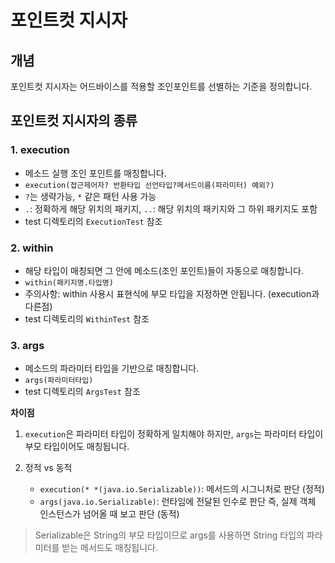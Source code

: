 # 포인트컷 지시자

## 개념

포인트컷 지시자는 어드바이스를 적용할 조인포인트를 선별하는 기준을 정의합니다.

## 포인트컷 지시자의 종류

### 1. execution

- 메소드 실행 조인 포인트를 매칭합니다.
- `execution(접근제어자? 반환타입 선언타입?메서드이름(파라미터) 예외?)`
- `?`는 생략가능, `*` 같은 패턴 사용 가능
- `.`: 정확하게 해당 위치의 패키지, `..`: 해당 위치의 패키지와 그 하위 패키지도 포함
- test 디렉토리의 `ExecutionTest` 참조

### 2. within

- 해당 타입이 매칭되면 그 안에 메소드(조인 포인트)들이 자동으로 매칭합니다.
- `within(패키지명.타입명)`
- 주의사항: within 사용시 표현식에 부모 타입을 지정하면 안됩니다. (execution과 다른점)
- test 디렉토리의 `WithinTest` 참조

### 3. args

- 메소드의 파라미터 타입을 기반으로 매칭합니다.
- `args(파라미터타입)`
- test 디렉토리의 `ArgsTest` 참조

**차이점**

1. `execution`은 파라미터 타입이 정확하게 일치해야 하지만, `args`는 파라미터 타입이 부모 타입이어도 매칭됩니다.

2. 정적 vs 동적

   - `execution(* *(java.io.Serializable))`: 메서드의 시그니처로 판단 (정적)
   - `args(java.io.Serializable)`: 런타임에 전달된 인수로 판단 즉, 실제 객체 인스턴스가 넘어올 때 보고 판단 (동적)
   
> Serializable은 String의 부모 타입이므로 args를 사용하면 String 타입의 파라미터를 받는 메서드도 매칭됩니다.